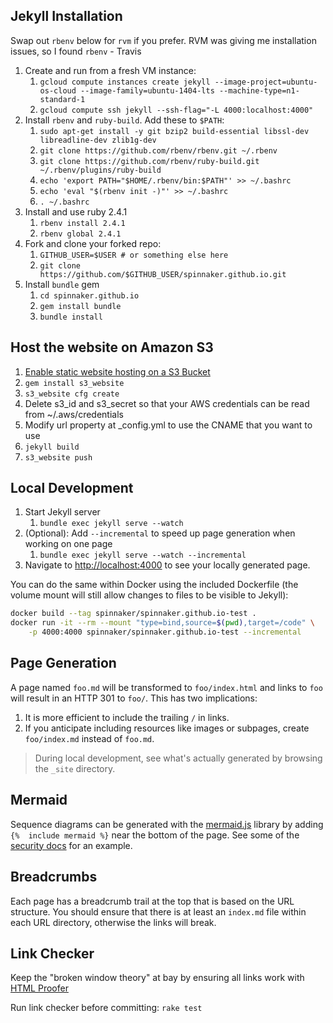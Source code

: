 
## Jekyll Installation
Swap out `rbenv` below for `rvm` if you prefer. RVM was giving me installation issues, so I found `rbenv` - Travis

1. Create and run from a fresh VM instance:
    1. `gcloud compute instances create jekyll --image-project=ubuntu-os-cloud --image-family=ubuntu-1404-lts --machine-type=n1-standard-1`
    1. `gcloud compute ssh jekyll --ssh-flag="-L 4000:localhost:4000"`
1. Install `rbenv` and `ruby-build`. Add these to `$PATH`:
    1. `sudo apt-get install -y git bzip2 build-essential libssl-dev libreadline-dev zlib1g-dev`
    1. `git clone https://github.com/rbenv/rbenv.git ~/.rbenv`
    1. `git clone https://github.com/rbenv/ruby-build.git ~/.rbenv/plugins/ruby-build`
    1. `echo 'export PATH="$HOME/.rbenv/bin:$PATH"' >> ~/.bashrc`
    1. `echo 'eval "$(rbenv init -)"' >> ~/.bashrc`
    1. `. ~/.bashrc`
1. Install and use ruby 2.4.1    
    1. `rbenv install 2.4.1`
    1. `rbenv global 2.4.1`
1. Fork and clone your forked repo:
    1. `GITHUB_USER=$USER # or something else here`
    1. `git clone https://github.com/$GITHUB_USER/spinnaker.github.io.git`
1. Install `bundle` gem
    1. `cd spinnaker.github.io`
    1. `gem install bundle`
    1. `bundle install`    

## Host the website on Amazon S3

1. [Enable static website hosting on a S3 Bucket](https://docs.aws.amazon.com/AmazonS3/latest/user-guide/static-website-hosting.html)
1. `gem install s3_website`
1. `s3_website cfg create`
1. Delete s3_id and s3_secret so that your AWS credentials can be read from ~/.aws/credentials
1. Modify url property at _config.yml to use the CNAME that you want to use
1. `jekyll build`
1. `s3_website push`

## Local Development 
1. Start Jekyll server
    1. `bundle exec jekyll serve --watch`
1. (Optional): Add `--incremental` to speed up page generation when working on one page
    1. `bundle exec jekyll serve --watch --incremental`
1. Navigate to [http://localhost:4000](http://localhost:4000) to see your locally generated page.    

You can do the same within Docker using the included Dockerfile (the volume mount will still allow changes to files to be visible to Jekyll):

```sh
docker build --tag spinnaker/spinnaker.github.io-test .
docker run -it --rm --mount "type=bind,source=$(pwd),target=/code" \
    -p 4000:4000 spinnaker/spinnaker.github.io-test --incremental
```

## Page Generation

A page named `foo.md` will be transformed to `foo/index.html` and links to `foo` will result in an HTTP 301 
to `foo/`. This has two implications:

1. It is more efficient to include the trailing `/` in links.
2. If you anticipate including resources like images or subpages, create `foo/index.md` instead of `foo.md`.

> During local development, see what's actually generated by browsing the `_site` directory.

## Mermaid

Sequence diagrams can be generated with the [mermaid.js](https://github.com/knsv/mermaid) library by adding `{% 
include mermaid %}` near the bottom of the page. See some of the 
[security docs](https://github.com/spinnaker/spinnaker.github.io/blob/master/setup/security/authentication/index.md)
for an example.

## Breadcrumbs

Each page has a breadcrumb trail at the top that is based on the URL structure. You should ensure that there is at 
least an `index.md` file within each URL directory, otherwise the links will break.

## Link Checker
Keep the "broken window theory" at bay by ensuring all links work with 
[HTML Proofer](https://github.com/gjtorikian/html-proofer)

Run link checker before committing: 
`rake test`
